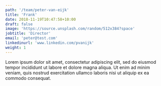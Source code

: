 ```yaml
---
path: '/team/peter-van-eijk'
title: 'Frank'
date: 2018-11-19T10:47:58+10:00
draft: false
image: 'https://source.unsplash.com/random/512x384?space'
jobtitle: 'Director'
email: 'peter@test.com'
linkedinurl: 'www.linkedin.com/pvanijk'
weight: 1
---
```


Lorem ipsum dolor sit amet, consectetur adipiscing elit, sed do eiusmod tempor incididunt ut labore et dolore magna aliqua. Ut enim ad minim veniam, quis nostrud exercitation ullamco laboris nisi ut aliquip ex ea commodo consequat.
